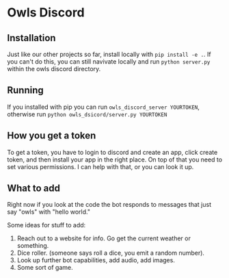 # Owls Discord

## Installation

Just like our other projects so far, install locally with ```pip install -e .```. If you can't do this, you can still navivate locally and run ```python server.py``` within the owls discord directory.

## Running

If you installed with pip you can run ```owls_discord_server YOURTOKEN```, otherwise run ```python owls_dsicord/server.py YOURTOKEN``` 

## How you get a token

To get a token, you have to login to discord and create an app, click create token, and then install your app in the right place. On top of that you need to set various permissions. I can help with that, or you can look it up.

## What to add

Right now if you look at the code the bot responds to messages that just say "owls" with "hello world."

Some ideas for stuff to add:

1. Reach out to a website for info. Go get the current weather or something.
2. Dice roller. (someone says roll a dice, you emit a random number).
3. Look up further bot capabilities, add audio, add images.
4. Some sort of game.

